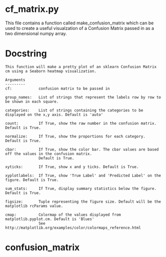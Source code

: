# cf_matrix.py

This file contains a function called make_confusion_matrix which can be used to create a useful visualzation of a Confusion Matrix passed in as a two dimensional numpy array.


# Docstring



    This function will make a pretty plot of an sklearn Confusion Matrix cm using a Seaborn heatmap visualization.

    Arguments
    ---------
    cf:            confusion matrix to be passed in

    group_names:   List of strings that represent the labels row by row to be shown in each square.

    categories:    List of strings containing the categories to be displayed on the x,y axis. Default is 'auto'

    count:         If True, show the raw number in the confusion matrix. Default is True.

    normalize:     If True, show the proportions for each category. Default is True.

    cbar:          If True, show the color bar. The cbar values are based off the values in the confusion matrix.
                   Default is True.

    xyticks:       If True, show x and y ticks. Default is True.

    xyplotlabels:  If True, show 'True Label' and 'Predicted Label' on the figure. Default is True.

    sum_stats:     If True, display summary statistics below the figure. Default is True.

    figsize:       Tuple representing the figure size. Default will be the matplotlib rcParams value.

    cmap:          Colormap of the values displayed from matplotlib.pyplot.cm. Default is 'Blues'
                   See http://matplotlib.org/examples/color/colormaps_reference.html
# confusion_matrix
